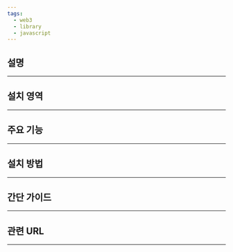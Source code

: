 ```yaml
---
tags:
  - web3
  - library
  - javascript
---
```

## 설명
---

## 설치 영역
---

## 주요 기능
---

## 설치 방법
---

## 간단 가이드
---


## 관련 URL
---
